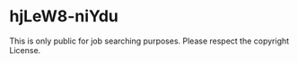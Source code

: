 # hjLeW8-niYdu
This is only public for job searching purposes. Please respect the copyright License.
